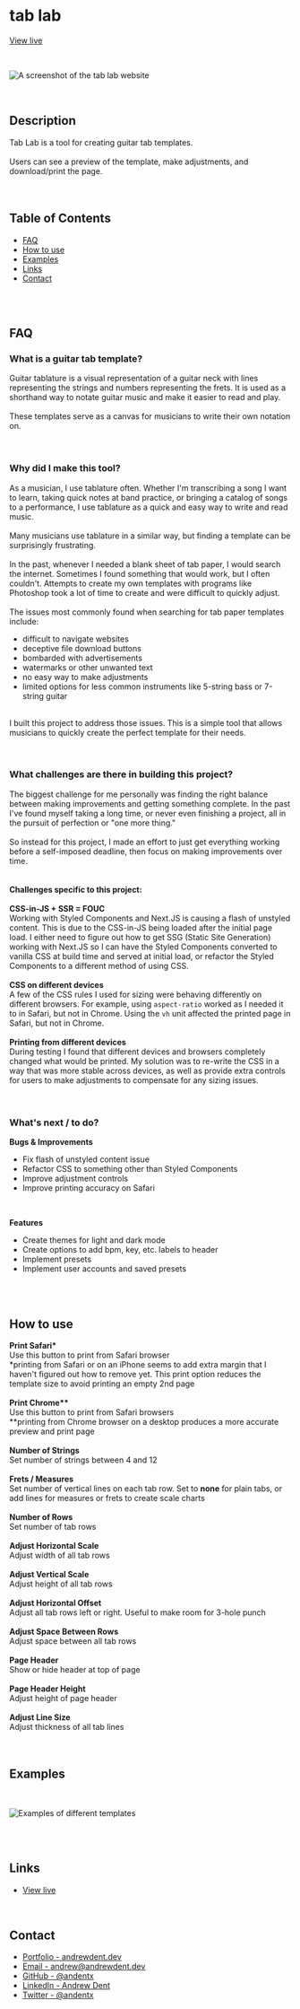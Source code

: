 # tab lab

[View live](https://tab-lab.vercel.app)

<br />

![A screenshot of the tab lab website](public/images/tablabpreviewimage.png)

<br />

## Description

Tab Lab is a tool for creating guitar tab templates.
<br />
<br />
Users can see a preview of the template, make adjustments, and download/print the page.
<br />
<br />
<br />

## Table of Contents

- [FAQ](#faq)
- [How to use](#how-to-use)
- [Examples](#examples)
- [Links](#links)
- [Contact](#contact)

<br />
<br />

## FAQ

### What is a guitar tab template?

Guitar tablature is a visual representation of a guitar neck with lines representing the strings and numbers representing the frets. It is used as a shorthand way to notate guitar music and make it easier to read and play.
<br />
<br />
These templates serve as a canvas for musicians to write their own notation on.
<br />
<br />
<br />

### Why did I make this tool?

As a musician, I use tablature often. Whether I'm transcribing a song I want to learn, taking quick notes at band practice, or bringing a catalog of songs to a performance, I use tablature as a quick and easy way to write and read music.
<br />
<br />
Many musicians use tablature in a similar way, but finding a template can be surprisingly frustrating.
<br />
<br />
In the past, whenever I needed a blank sheet of tab paper, I would search the internet. Sometimes I found something that would work, but I often couldn't. Attempts to create my own templates with programs like Photoshop took a lot of time to create and were difficult to quickly adjust.
<br />
<br />
The issues most commonly found when searching for tab paper templates include:

- difficult to navigate websites
- deceptive file download buttons
- bombarded with advertisements
- watermarks or other unwanted text
- no easy way to make adjustments
- limited options for less common instruments like 5-string bass or 7-string guitar

<br />
I built this project to address those issues. This is a simple tool that allows musicians to quickly create the perfect template for their needs.
<br />
<br />
<br />

### What challenges are there in building this project?

The biggest challenge for me personally was finding the right balance between making improvements and getting something complete. In the past I've found myself taking a long time, or never even finishing a project, all in the pursuit of perfection or "one more thing."
<br />
<br />
So instead for this project, I made an effort to just get everything working before a self-imposed deadline, then focus on making improvements over time.
<br />
<br />
<br />
<b>Challenges specific to this project:</b>
<br>
<br>
<b>CSS-in-JS + SSR = FOUC</b>
<br>
Working with Styled Components and Next.JS is causing a flash of unstyled content. This is due to the CSS-in-JS being loaded after the initial page load. I either need to figure out how to get SSG (Static Site Generation) working with Next.JS so I can have the Styled Components converted to vanilla CSS at build time and served at initial load, or refactor the Styled Components to a different method of using CSS.
<br />
<br />
<b>CSS on different devices</b>
<br />
A few of the CSS rules I used for sizing were behaving differently on different browsers. For example, using `aspect-ratio` worked as I needed it to in Safari, but not in Chrome. Using the `vh` unit affected the printed page in Safari, but not in Chrome.
<br />
<br />
<b>Printing from different devices</b>
<br />
During testing I found that different devices and browsers completely changed what would be printed. My solution was to re-write the CSS in a way that was more stable across devices, as well as provide extra controls for users to make adjustments to compensate for any sizing issues.
<br />
<br />
<br />

### What's next / to do?

<b>Bugs & Improvements</b>

- Fix flash of unstyled content issue
- Refactor CSS to something other than Styled Components
- Improve adjustment controls
- Improve printing accuracy on Safari

<br />

<b>Features</b>

- Create themes for light and dark mode
- Create options to add bpm, key, etc. labels to header
- Implement presets
- Implement user accounts and saved presets

<br />
<br />

## How to use

<b>Print Safari\*</b>
<br />
Use this button to print from Safari browser
<br />
\*printing from Safari or on an iPhone seems to add extra margin that I haven't figured out how to remove yet. This print option reduces the template size to avoid printing an empty 2nd page
<br />
<br />
<b>Print Chrome\*\*</b>
<br />
Use this button to print from Safari browsers
<br />
\*\*printing from Chrome browser on a desktop produces a more accurate preview and print page
<br />
<br />
<b>Number of Strings</b>
<br />
Set number of strings between 4 and 12
<br />
<br />
<b>Frets / Measures</b>
<br />
Set number of vertical lines on each tab row. Set to <b>none</b> for plain tabs, or add lines for measures or frets to create scale charts
<br />
<br />
<b>Number of Rows</b>
<br />
Set number of tab rows
<br />
<br />
<b>Adjust Horizontal Scale</b>
<br />
Adjust width of all tab rows
<br />
<br />
<b>Adjust Vertical Scale</b>
<br />
Adjust height of all tab rows
<br />
<br />
<b>Adjust Horizontal Offset</b>
<br />
Adjust all tab rows left or right. Useful to make room for 3-hole punch
<br />
<br />
<b>Adjust Space Between Rows</b>
<br />
Adjust space between all tab rows
<br />
<br />
<b>Page Header</b>
<br />
Show or hide header at top of page
<br />
<br />
<b>Page Header Height</b>
<br />
Adjust height of page header
<br />
<br />
<b>Adjust Line Size</b>
<br />
Adjust thickness of all tab lines
<br />
<br />
<br />

## Examples

<br />

![Examples of different templates](public/images/tablabexamples.png)

<br />
<br />

## Links

- [View live](https://tab-lab.vercel.app)

<br>

## Contact

- [Portfolio - andrewdent.dev](https://andrew@andrewdent.dev)
- [Email - andrew@andrewdent.dev](mailto:andrew@andrewdent.dev)
- [GitHub - @andentx](https://github.com/andentx)
- [LinkedIn - Andrew Dent](https://www.linkedin.com/in/andrewdentdev/)
- [Twitter - @andentx](https://twitter.com/andentx)
